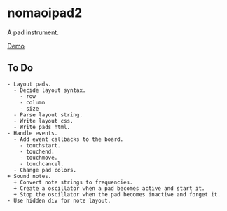 # nomaoipad2

A pad instrument.

[Demo](https://tkojitu.github.io/nomaoipad2/)

## To Do

	- Layout pads.
	  - Decide layout syntax.
	    - row
	    - column
	    - size
	  - Parse layout string.
	  - Write layout css.
	  - Write pads html.
	- Handle events.
	  - Add event callbacks to the board.
	    - touchstart.
	    - touchend.
	    - touchmove.
	    - touchcancel.
	  - Change pad colors.
	+ Sound notes.
	  + Convert note strings to frequencies.
	  + Create a oscillator when a pad becomes active and start it.
	  + Stop the oscillator when the pad becomes inactive and forget it.
	- Use hidden div for note layout.

